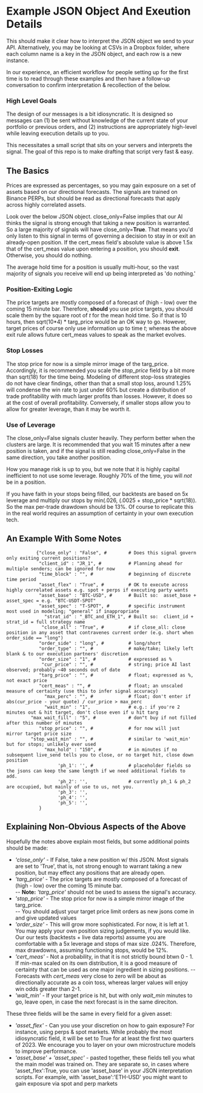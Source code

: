 # Example JSON Object And Exeution Details

This should make it clear how to interpret the JSON object we send to your API.  Alternatively, you may be looking at CSVs in a Dropbox folder, where each column name is a key in the JSON object, and each row is a new instance.

In our experience, an efficient workflow for people setting up for the first time is to read through these examples and then have a follow-up conversation to confirm interpretation & recollection of the below.

### High Level Goals

The design of our messages is a bit idiosyncratic.  It is designed so messages can (1) be sent without knowledge of the current state of your portfolio or previous orders, and (2) instructions are appropriately high-level while leaving execution details up to you.  

This necessitates a small script that sits on your servers and interprets the signal.  The goal of this repo is to make drafting that script very fast & easy.

## The Basics

Prices are expressed as percentages, so you may gain exposure on a set of assets based on our directional forecasts.  The signals are trained on Binance PERPs, but should be read as directional forecasts that apply across highly correlated assets.  

Look over the below JSON object.  close_only=False implies that our AI thinks the signal is strong enough that taking a new position is warranted.  So a large majority of signals will have close_only=**True**.  That means you'd only listen to this signal in terms of governing a decision to stay in or exit an already-open position.  If the cert_meas field's absolute value is above 1.5x that of the cert_meas value upon entering a position, you should **exit**.  Otherwise, you should do nothing.  

The average hold time for a position is usually multi-hour, so the vast majority of signals you receive will end up being interpreted as 'do nothing.'

### Position-Exiting Logic

The price targets are mostly composed of a forecast of (high - low) over the coming 15 minute bar.  Therefore, **should** you use price targets, you should scale them by the square root of *t* for the mean hold time.  So if that is 10 hours, then sqrt(10*4) * targ_price would be an OK way to go.  However, target prices of course only use information up to time *t*; whereas the above exit rule allows future cert_meas values to speak as the market evolves.  

### Stop Losses

The stop price for now is a simple mirror image of the targ_price.  Accordingly, it is recommended you scale the *stop_price* field by a bit more than sqrt(18) for the time being.  Modeling of different stop-loss strategies do not have clear findings, other than that a small stop loss, around 1.25% will condense the win rate to just under 60% but create a distribution of trade profitability with much larger profits than losses.  However, it does so at the cost of overall profitability. Conversely, if smaller stops allow you to allow for greater leverage, than it may be worth it.  

### Use of Leverage

The close_only=False signals cluster heavily. They perform better when the clusters are large.  It is recommended that you wait 15 minutes after a new position is taken, and if the signal is still reading close_only=False in the same direction, you take another position.  

How you manage risk is up to you, but we note that it is highly capital inefficient to not use some leverage.  Roughly 70% of the time, you will *not* be in a position.

If you have faith in your stops being filled, our backtests are based on 5x leverage and multiply our stops by min(.026, (.0025 + stop_price * sqrt(18)). So the max per-trade drawdown should be 13%.  Of course to replicate this in the real world requires an assumption of certainty in your own execution tech.

## An Example With Some Notes

```
           {"close_only" : "False", #        # Does this signal govern only exiting current positions?
            "client_id" : "JR_1", #          # Planning ahead for multiple senders; can be ignored for now
            "time_block" : "", #             # beginning of discrete time period  
            "asset_flex" : "True", #         # OK to execute across highly correlated assets e.g. spot + perps if executing party wants
            "asset_base" : "BTC-USD", #      # Built so:  asset_base + asset_spec = e.g. "BTC-USDT-SPOT" 
            "asset_spec" : "T-SPOT", #       # specific instrument most used in modeling; "general" if inappropriate
              "strat_id" : "_BTC_and_ETH_1", # Built so:  client_id + strat_id = full strategy name 
             "close_all" : "True", #         # if close_all: close position in any asset that contravenes current order (e.g. short when order_side == "long")     
            "order_side" : "long", #         # long/short 
            "order_type" : "", #             # make/take; likely left blank & to our execution partners' discretion
            "order_size" : "1", #            # expressed as %
             "cur_price" : "", #             # string; price AI last observed; probably ~40 seconds out of date
            "targ_price" : "", #             # float; expressed as %, not exact price 
            "cert_meas" : "", #              # float; an unscaled measure of certainty (use this to infer signal accuracy)  
              "max_perc" : "", #             # float; don't enter if abs(cur_price - your quote) / cur_price > max_perc
              "wait_min" : "1",              # e.g.: if you're 2 minutes out & hit target, don't close even if u hit targ  
         "max_wait_fill" : "5", #            # don"t buy if not filled after this number of minutes
            "stop_price" : "", #             # for now will just mirror target price size
         "stop_wait_min" : "", #             # similar to 'wait_min' but for stops; unlikely ever used
              "max_hold" : "150", #          # in minutes if no subsequent live_send tells you to close, or no target hit, close down position
                   'ph_1': '', #             # placeholder fields so the jsons can keep the same length if we need additional fields to add.
                   'ph_2': '',               # currently ph_1 & ph_2 are occupied, but mainly of use to us, not you.  
                   'ph_3': '',
                   'ph_4': '',
                   'ph_5': '',
            }
```

## Explaining Non-Obvious Aspects of the Above

Hopefully the notes above explain most fields, but some additional points should be made:

- *'close_only'* - If False, take a new position w/ this JSON.  Most signals are set to 'True', that is, not strong enough to warrant taking a new position, but may effect any positions that are already open.  
- *'targ_price'* - The price targets are mostly composed of a forecast of (high - low) over the coming 15 minute bar.       
--  **Note:** *'targ_price'* should not be used to assess the signal's accuracy.
- *'stop_price'* - The stop price for now is a simple mirror image of the targ_price.    
-- You should adjust your target price limit orders as new jsons come in and give updated values 
- *'order_size'* - This will grow more sophisticated.  For now, it is left at 1.  You may apply your own position sizing judgements, if you would like.  Our our tests (backtests + live data reports) assume you are comfortable with a 5x leverage and stops of max size .024%.  Therefore, max drawdowns, assuming functioning stops, would be 12%.   
- *'cert_meas'* - Not a probability, in that it is not strictly bound btwn 0 - 1.  If min-max scaled on its own distribution, it is a good measure of certainty that can be used as one major ingredient in sizing positions.
-- Forecasts with *cert_meas* very close to zero will be about as directionally accurate as a coin toss, whereas larger values will enjoy win odds greater than 2-1.   
- *'wait_min'* - If your target price is hit, but with only *wait_min* minutes to go, leave open, in case the next forecast is in the same direciton.

These three fields will be the same in every field for a given asset:

- *'asset_flex'* - Can you use your discretion on how to gain exposure?  For instance, using perps & spot markets.  While probably the most idiosyncratic field, it will be set to True for at least the first two quarters of 2023.  We encourage you to layer on your own microstructure models to improve performance.  
- *'asset_base' + 'asset_spec'* - pasted together, these fields tell you what the main model was trained on.  They are separate so, in cases where 'asset_flex':True, you can use 'asset_base' in your JSON interpretation scripts.  For example, with 'asset_base':'ETH-USD' you might want to gain exposure via spot and perp markets   















